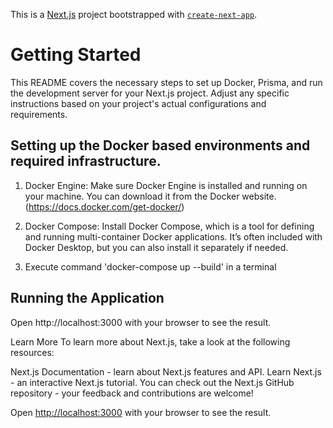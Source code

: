 This is a [Next.js](https://nextjs.org/) project bootstrapped with [`create-next-app`](https://github.com/vercel/next.js/tree/canary/packages/create-next-app).

# Getting Started

This README covers the necessary steps to set up Docker, Prisma, and run the development server for your Next.js project. Adjust any specific instructions based on your project's actual configurations and requirements.
  
## Setting up the Docker based environments and required infrastructure.

1. Docker Engine: Make sure Docker Engine is installed and running on your machine. You can download it from the Docker website.(https://docs.docker.com/get-docker/)
2. Docker Compose: Install Docker Compose, which is a tool for defining and running multi-container Docker applications. It’s often included with Docker Desktop, but you can also install it separately if needed.

3. Execute command 'docker-compose up --build' in a terminal
  

 ## Running the Application
  
  Open http://localhost:3000 with your browser to see the result.
  
  Learn More
  To learn more about Next.js, take a look at the following resources:
  
  Next.js Documentation - learn about Next.js features and API.
  Learn Next.js - an interactive Next.js tutorial.
  You can check out the Next.js GitHub repository - your feedback and contributions are welcome!
  
  Open [http://localhost:3000](http://localhost:3000) with your browser to see the result.
